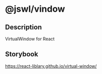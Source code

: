 # @jswl/vindow

## Description

VirtualWindow for React

## Storybook

<https://react-liblary.github.io/virtual-window/>  
